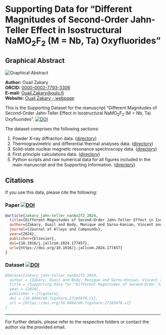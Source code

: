 # Supporting Data for “Different Magnitudes of Second-Order Jahn-Teller Effect in Isostructural NaMO<sub>2</sub>F<sub>2</sub> (M = Nb, Ta) Oxyfluorides”

## Graphical Abstract

![Graphical Abstract](./TOC_NaMO2F2.png)

**Author:** Ouail Zakary  
**ORCID:** [0000-0002-7793-3306](https://orcid.org/0000-0002-7793-3306)  
**E-mail:** [Ouail.Zakary@oulu.fi](mailto:Ouail.Zakary@oulu.fi)  
**Website:** [Ouail Zakary - webpage](https://cc.oulu.fi/~nmrwww/members/Ouail_Zakary.html)

This is the Supporting Dataset for the manuscript “Different Magnitudes of Second-Order Jahn-Teller Effect in Isostructural NaMO<sub>2</sub>F<sub>2</sub> (M = Nb, Ta) Oxyfluorides”.
[![DOI](https://img.shields.io/badge/DOI-10.1016%2Fj.jallcom.2024.177457-blue.svg)](https://doi.org/10.1016/j.jallcom.2024.177457)

The dataset comprises the following sections:

1. Powder X-ray diffraction data. ([directory](./powder_X-ray_diffraction/))
2. Thermogravimetric and differential thermal analyses data. ([directory](./TGA_DTA/))
3. Solid-state nuclear magnetic resonance spectroscopy data. ([directory](./ssNMR_spectra_exp_&_fit/))
4. First principle calculations data. ([directory](./first_principle_calculations/))
5. Python scripts and raw numerical data for all figures included in the main manuscript and the Supporting Information. ([directory](./figures/))

## Citations

If you use this data, please cite the following:

### Paper [![DOI](https://img.shields.io/badge/DOI-10.1016%2Fj.jallcom.2024.177457-blue.svg)](https://doi.org/10.1016/j.jallcom.2024.177457)

```bibtex
@article{zakary_jahn-teller_nanbo2f2_2024,
  title={Different Magnitudes of Second-Order Jahn-Teller Effect in Isostructural NaMO$_2$F$_2$ (M = Nb, Ta) Oxyfluorides},
  author={Zakary, Ouail and Body, Monique and Sarou-Kanian, Vincent and Arnaud, Brice and Corbel, Gwenaël and Legein, Christophe},
  journal={Journal of Alloys and Compounds},
  year={2024},
  publisher={Elsevier},
  doi={10.1016/j.jallcom.2024.177457},
  url={https://doi.org/10.1016/j.jallcom.2024.177457}
}
```

### Dataset [![DOI](https://img.shields.io/badge/DOI-10.6084%2Fm9.figshare.27105970.v1-red.svg)](https://doi.org/10.6084/m9.figshare.27105970.v1)

```bibtex
@dataset{zakary_jahn-teller_nanbo2f2_2024,
  author = {Zakary, Ouail and Body, Monique and Sarou-Konian, Vincent and Arnaud, Brice and Corbel, Gwenaël and Legein, Christophe},
  title = {Supporting Data for "Different Magnitudes of Second-Order Jahn-Teller Effect in Isostructural NaMO$_2$F$_2$ (M = Nb, Ta) Oxyfluorides"},
  year = {2024},
  publisher = {figshare},
  doi = {10.6084/m9.figshare.27105970.v1},
  url = {https://doi.org/10.6084/m9.figshare.27105970.v1}
}
```

---

For further details, please refer to the respective folders or contact the author via the provided email.
